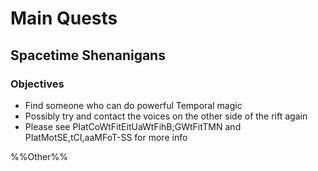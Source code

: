 # Main Quests
## Spacetime Shenanigans
### Objectives
- Find someone who can do powerful Temporal magic
- Possibly try and contact the voices on the other side of the rift again
- Please see PIatCoWtFitEitUaWtFihB;GWtFitTMN and PIatMotSE,tCI,aaMFoT-SS for more info

%%Other%%